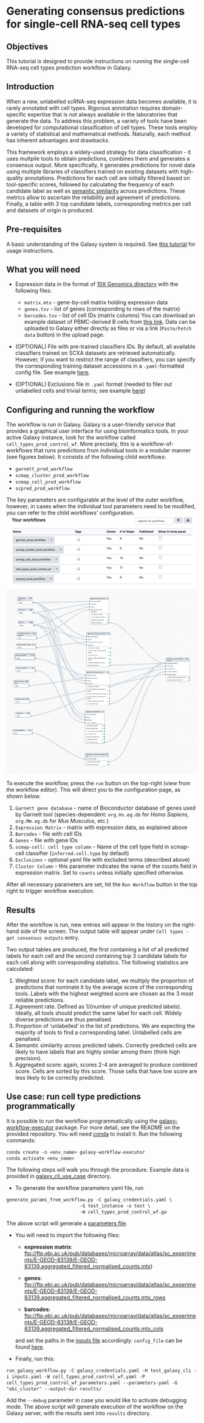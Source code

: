 # Generating consensus predictions for single-cell RNA-seq cell types

## Objectives
This tutorial is designed to provide instructions on running the single-cell RNA-seq cell types prediction workflow in Galaxy.

## Introduction 
When a new, unlabelled scRNA-seq expression data becomes available, it is rarely annotated with cell types. Rigorous annotation requires domain-specific expertise that is not always available in the laboratories that generate the data. To address this problem, a variety of tools have been developed for computational classification of cell types. These tools employ a variety of statistical and mathematical methods. Naturally, each method has inherent advantages and drawbacks. 

This framework employs a widely-used strategy for data classification - it uses multpile tools to obtain predictions, combines them and generates a consensus output. More specifically, it generates predictions for novel data using multiple libraries of classifiers trained on existing datasets with high-quality annotations. Predictions for each cell are initially filtered based on tool-specific scores, followed by calculating the frequency of each candidate label as well as [semantic similarity](https://en.wikipedia.org/wiki/Semantic_similarity) across predictions. These metrics allow to ascertain the reliability and agreement of predictions. Finally, a table with 3 top candidate labels, corresponding metrics per cell and datasets of origin is produced. 

## Pre-requisites 
A basic understanding of the Galaxy system is required. See [this tutorial](https://training.galaxyproject.org/training-material/topics/introduction/tutorials/galaxy-intro-short/tutorial.html) for usage instructions. 

## What you will need
* Expression data in the format of [10X Genomics directory](https://support.10xgenomics.com/single-cell-gene-expression/software/pipelines/latest/output/matrices) with the following files: 
    * `matrix.mtx` - gene-by-cell matrix holding expression data 
    * `genes.tsv` - list of genes (corresponding to rows of the matrix)
    * `barcodes.tsv` - list of cell IDs (matrix columns)
You can download an example dataset of PBMC-derived B cells from [this link](https://www.ebi.ac.uk/gxa/sc/experiments/E-MTAB-6386/downloads). Data can be uploaded to Galaxy either directly as files or via a link (`Paste/Fetch data` button) in the upload page. 

* (OPTIONAL) File with pre-trained classifiers IDs. By default, all available classifiers trained on SCXA datasets are retrieved automatically. However, if you want to restrict the range of classifiers, you can specify the corresponding training dataset accessions in a `.yaml`-formatted config file. See example [here](https://github.com/ebi-gene-expression-group/atlas-data-import/blob/master/example_user_config.yaml).   

* (OPTIONAL) Exclusions file in `.yaml` format (needed to filer out unlabelled cells and trivial terms; see example [here](https://www.ebi.ac.uk/~a_solovyev/prod_testing_data/exclusions.yaml))

## Configuring and running the workflow 
The workflow is run in Galaxy. Galaxy is a user-friendly service that provides a graphical user interface for using bioinformatics tools. In your active Galaxy instance, look for the workflow called `cell_types_prod_control_wf`. More precisely, this is a workflow-of-workflows that runs predictions from individual tools in a modular manner (see figures below). It consists of the following child workflows: 
* `garnett_prod_workflow`
* `scmap_cluster_prod_workflow`
* `scmap_cell_prod_workflow`
* `scpred_prod_workflow`

The key parameters are configurable at the level of the outer workflow, however, in cases when the individual tool parameters need to be modified, you can refer to the child workflows' configuration. 
![Fig.1 Galaxy Workflows](workflows.png)
![Fig.2 Control Workflow](control_wf.png)

To execute the workflow, press the `run` button on the top-right (view from the workflow editor). This will direct you to the configuration page, as shown below. 

1. `Garnett gene database` - name of Bioconductor database of genes used by Garnett tool (species-dependent: `org.Hs.eg.db` for _Homo Sapiens_, `org.Mm.eg.db` for _Mus Musculus_, etc.)
2. `Expression Matrix` - matrix with expression data, as explained above
3. `Barcodes` - file with cell IDs 
4. `Genes` - file with gene IDs
5. `scmap-cell: cell type column` - Name of the cell type field in scmap-cell classifier (`inferred.cell.type` by default)
6. `Exclusions` - optional yaml file with excluded terms (described above) 
7. `Cluster Column` - this parameter indicates the name of the counts field in expression matrix. Set to `counts` unless initially specified otherwise.

After all necessary parameters are set, hit the `Run Workflow` button in the top right to trigger workflow execution. 

## Results 
After the workflow is run, new entries will appear in the history on the right-hand side of the screen. The output table will appear under `Cell types - get consensus outputs` entry. 

Two output tables are produced, the first containing a list of all predicted labels for each cell and the second containing top 3 candidate labels for each cell along with corresponding statistics. The following statistics are calculated: 

1) Weighted score: for each candidate label, we multiply the proportion of predictions that nominate it by the average score of the corresponding tools. Labels with the highest weighted score are chosen as the 3 most reliable predictions. 
2) Agreement rate. Defined as 1/(number of unique predicted labels). Ideally, all tools should predict the same label for each cell. Widely diverse predictions are thus penalised. 
3) Proportion of ‘unlabelled’ in the list of predictions. We are expecting the majority of tools to find a corresponding label. Unlabelled cells are penalised. 
4) Semantic similarity across predicted labels. Correctly predicted cells are likely to have labels that are highly similar among them (think high precision). 
5) Aggregated score: again, scores  2-4 are averaged to produce combined score. Cells are sorted by this score. Those cells that have low score are less likely to be correctly predicted. 

## Use case: run cell type predictions programmatically
It is possible to run the workflow programmatically using the [galaxy-workflow-executor](https://github.com/ebi-gene-expression-group/galaxy-workflow-executor) package. For more detail, see the README on the provided repository. You will need [conda](https://docs.conda.io/en/latest/) to install it. Run the following commands: 

```
conda create -n <env_name> galaxy-workflow-executor
conda activate <env_name>
```

The following steps will walk you through the procedure. Example data is provided in [galaxy_cli_use_case](galaxy_cli_use_case) directory.
 - To generate the workflow parameters yaml file, run 
 ```
 generate_params_from_workflow.py -C galaxy_credentials.yaml \
                            -G test_instance -o test \
                            -W cell_types_prod_control_wf.ga
 ```

The above script will generate a [parameters file](galaxy_cli_use_case/cell_types_prod_control_wf_parameters.yaml).

- You will need to import the following files:
   
   - **expression matrix**: ftp://ftp.ebi.ac.uk/pub/databases/microarray/data/atlas/sc_experiments/E-GEOD-83139/E-GEOD-83139.aggregated_filtered_normalised_counts.mtx)    
   - **genes**: ftp://ftp.ebi.ac.uk/pub/databases/microarray/data/atlas/sc_experiments/E-GEOD-83139/E-GEOD-83139.aggregated_filtered_normalised_counts.mtx_rows
   
   - **barcodes**: ftp://ftp.ebi.ac.uk/pub/databases/microarray/data/atlas/sc_experiments/E-GEOD-83139/E-GEOD-83139.aggregated_filtered_normalised_counts.mtx_cols  
   
   
   and set the paths in the [inputs file](galaxy_cli_use_case/inputs.yaml) accordingly. `config_file` can be found [here](galaxy_cli_use_case/pancreas.yaml). 

- Finally, run this: 
```
run_galaxy_workflow.py -C galaxy_credentials.yaml -H test_galaxy_cli -i inputs.yaml -W cell_types_prod_control_wf.yaml -P cell_types_prod_control_wf_parameters.yaml --parameters-yaml -G "ebi_cluster" --output-dir results/ 
```
Add the `--debug` parameter in case you would like to activate debugging mode. The above script will generate execution of the workflow on the Galaxy server, with the results sent into `results` directory. 










